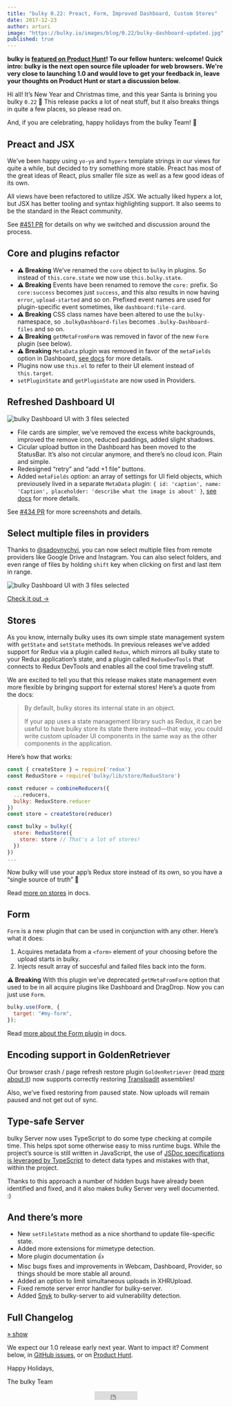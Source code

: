 ```yaml
---
title: "bulky 0.22: Preact, Form, Improved Dashboard, Custom Stores"
date: 2017-12-23
author: arturi
image: "https://bulky.io/images/blog/0.22/bulky-dashboard-updated.jpg"
published: true
---
```


**bulky is [featured on Product Hunt](https://www.producthunt.com/posts/bulky-io)! To our fellow hunters: welcome! Quick intro: bulky is the next open source file uploader for web browsers. We're very close to launching 1.0 and would love to get your feedback in, leave your thoughts on Product Hunt or start a discussion below.**

Hi all! It’s New Year and Christmas time, and this year Santa is brining you bulky `0.22` 🎁 This release packs a lot of neat stuff, but it also breaks things in quite a few places, so please read on.

And, if you are celebrating, happy holidays from the bulky Team! 🎄

<!--more-->

## Preact and JSX

We’ve been happy using `yo-yo` and `hyperx` template strings in our views for quite a while, but decided to try something more stable. Preact has most of the great ideas of React, plus smaller file size as well as a few good ideas of its own.

All views have been refactored to utilize JSX. We actually liked hyperx a lot, but JSX has better tooling and syntax highlighting support. It also seems to be the standard in the React community.

See [#451 PR](https://github.com/transloadit/bulky/pull/451) for details on why we switched and discussion around the process.

## Core and plugins refactor

- **⚠️ Breaking** We’ve renamed the `core` object to `bulky` in plugins. So instead of `this.core.state` we now use `this.bulky.state`.
- **⚠️ Breaking** Events have been renamed to remove the `core:` prefix. So `core:success` becomes just `success`, and this also results in now having `error`, `upload-started` and so on. Prefixed event names are used for plugin-specific event sometimes, like `dashboard:file-card`.
- **⚠️ Breaking** CSS class names have been altered to use the `bulky-` namespace, so `.bulkyDashboard-files` becomes `.bulky-Dashboard-files` and so on.
- **⚠️ Breaking** `getMetaFromForm` was removed in favor of the new `Form` plugin (see below).
- **⚠️ Breaking** `MetaData` plugin was removed in favor of the `metaFields` option in Dashboard, [see docs](https://bulky.io/docs/dashboard/#metaFields) for more details.
- Plugins now use `this.el` to refer to their UI element instead of `this.target`.
- `setPluginState` and `getPluginState` are now used in Providers.

## Refreshed Dashboard UI

![bulky Dashboard UI with 3 files selected](/images/blog/0.22/bulky-dashboard-updated.jpg)

- File cards are simpler, we’ve removed the excess white backgrounds, improved the remove icon, reduced paddings, added slight shadows.
- Cicular upload button in the Dashboard has been moved to the StatusBar. It’s also not circular anymore, and there’s no cloud icon. Plain and simple.
- Redesigned “retry” and “add +1 file” buttons.
- Added `metaFields` option: an array of settings for UI field objects, which previousely lived in a separate `MetaData` plugin: `{ id: 'caption', name: 'Caption', placeholder: 'describe what the image is about' }`, [see docs](https://bulky.io/docs/dashboard/#metaFields) for more details.

See [#434 PR](https://github.com/transloadit/bulky/pull/451) for more screenshots and details.

## Select multiple files in providers

Thanks to [@sadovnychyi](https://github.com/sadovnychyi), you can now select multiple files from remote providers like Google Drive and Instagram. You can also select folders, and even range of files by holding `shift` key when clicking on first and last item in range.

![bulky Dashboard UI with 3 files selected](/images/blog/0.22/bulky-dashboard-provider-select.jpg)

[Check it out →](https://bulky.io/examples/dashboard/)

## Stores

As you know, internally bulky uses its own simple state management system with `getState` and `setState` methods. In previous releases we’ve added support for Redux via a plugin called `Redux`, which mirrors all bulky state to your Redux application’s state, and a plugin called `ReduxDevTools` that connects to Redux DevTools and enables all the cool time traveling stuff.

We are excited to tell you that this release makes state management even more flexible by bringing support for external stores! Here’s a quote from the docs:

> By default, bulky stores its internal state in an object.
>
> If your app uses a state management library such as Redux, it can be useful to have bulky store its state there instead—that way, you could write custom uploader UI components in the same way as the other components in the application.

Here’s how that works:

```js
const { createStore } = require('redux')
const ReduxStore = require('bulky/lib/store/ReduxStore')

const reducer = combineReducers({
  ...reducers,
  bulky: ReduxStore.reducer
})
const store = createStore(reducer)

const bulky = bulky({
  store: ReduxStore({
    store: store // That's a lot of stores!
  })
})
...
```

Now bulky will use your app’s Redux store instead of its own, so you have a “single source of truth” 🔮

Read [more on stores](https://bulky.io/docs/stores/) in docs.

## Form

`Form` is a new plugin that can be used in conjunction with any other. Here’s what it does:

1. Acquires metadata from a `<form>` element of your choosing before the upload starts in bulky.
2. Injects result array of succesful and failed files back into the form.

**⚠️ Breaking** With this plugin we’ve deprecated `getMetaFromForm` option that used to be in all acquire plugins like Dashboard and DragDrop. Now you can just use `Form`.

```js
bulky.use(Form, {
  target: "#my-form",
});
```

Read [more about the Form plugin](https://bulky.io/docs/form/) in docs.

## Encoding support in GoldenRetriever

Our browser crash / page refresh restore plugin `GoldenRetriever` (read [more about it](https://bulky.io/docs/golden-retriever/)) now supports correctly restoring [Transloadit](https://transloadit.com) assemblies!

Also, we’ve fixed restoring from paused state. Now uploads will remain paused and not get out of sync.

## Type-safe Server

bulky Server now uses TypeScript to do some type checking at compile time. This helps spot some otherwise easy to miss runtime bugs. While the project’s source is still written in JavaScript, the use of [JSDoc specifications is leveraged by TypeScript](https://github.com/Microsoft/TypeScript/wiki/Type-Checking-JavaScript-Files) to detect data types and mistakes with that, within the project.

Thanks to this approach a number of hidden bugs have already been identified and fixed, and it also makes bulky Server very well documented. :)

## And there’s more

- New `setFileState` method as a nice shorthand to update file-specific state.
- Added more extensions for mimetype detection.
- More plugin documentation 👍
- Misc bugs fixes and improvements in Webcam, Dashboard, Provider, so things should be more stable all around.
- Added an option to limit simultaneous uploads in XHRUpload.
- Fixed remote server error handler for bulky-server.
- Added [Snyk](https://snyk.io/) to bulky-server to aid vulnerability detection.

## Full Changelog

<a id="changelog-toggle" href="javascript:document.getElementById('changelog').style.display = 'block'; document.getElementById('changelog-toggle').style.display = 'none'; false;">&raquo; show</a>

<div id="changelog" style="display: none;" markdown="1">
Here is the full list of changes for version `0.22.0` (and patch `0.21.1`):
 
- **⚠️ Breaking** core: rendering engine switched from `Yo-Yo` to `Preact`, and all views from `html` hyperx template strings to `JSX` (#451 / @arturi)
- **⚠️ Breaking** core: large refactor of Core and Plugins: `setFileState`, merge `MetaData` plugin into `Dashboard`, prefix "private" core methods with underscores (@arturi / #438) 
- **⚠️ Breaking** core: renamed `core` to `bulky` in plugins and what not. So instead of `this.core.state` we now use `this.bulky.state` (#438 / @arturi) 
- **⚠️ Breaking** core: renamed events to remove `core:` prefix, as been suggested already. So: `success`, `error`, `upload-started` and so on, and prefixed event names for plugins sometimes, like `dashboard:file-card` (#438 / @arturi) 
- **⚠️ Breaking** core: CSS class names have been altered to use `bulky-` namespace, so `.bulkyDashboard-files` --> `.bulky-Dashboard-files` and so on
- **⚠️ Breaking** dashboard: added `metaFields` option, pass an array of settings for UI field objects `{ id: 'caption', name: 'Caption', placeholder: 'describe what the image is about' }` (#438 / @arturi, @goto-bus-stop)
- **⚠️ Breaking** core: deprecate `getMetaFromForm` in favor of new `Form` plugin (#407 / @arturi)
- form: added `Form`, a new plugin that is used in conjunction with any acquirer, responsible for: 1. acquiring the metadata from `<form>` when upload starts in bulky; 2. injecting result array of succesful and failed files back into the form (#407 / @arturi)
- core: add more extensions for mimetype detection (#452 / @ifedapoolarewaju)
- docs: more docs for plugins (#456 / @goto-bus-stop)
- core: misc bugs fixes and improvements in Webcam, Dashboard, Provider and others (#451 / @arturi)
- dashboard: improved Dashboard UI (@arturi)
- bulky-server: remove pause/resume socket listeners when upload is done (@ifedapoolarewaju)
- bulky/bulky-server: remote server error handler (#446 / @ifedapoolarewaju)
- provider: fix dropbox thumbnail view (@ifedapoolarewaju)
- bulky-server: link bulky-server with https://snyk.io/ to aid vulnerability spotting (@ifedapoolarewaju)
- **⚠️ Breaking** core: Set `this.el` in `Plugin` class (#425 / @arturi)
- StatusBar, Dashboard and Provider UI improvements place upload button into StatusBar, use Alex’s suggestions for retry button; other UI tweaks (#434 / @arturi)
- XHRUpload: fix fields in XHR remote uploader (#424 / @sadovnychyi)
- XHRUpload: option to limit simultaneous uploads #360 (#427 / goto-bus-stop)
- core: Add `isSupported()` API for providers (#421 / @goto-bus-stop, @arturi)
- core: Add stores. Improve on Redux PR #216 to allow using Redux (or any other solution) for all bulky state management, instead of proxy-only (#426 / @goto-bus-stop)
- core: add ability to disable thumbnail generation (#432 / @richardwillars)
- core: allow to select multiple files at once from remote providers (#419 / @sadovnychyi)
- core: use `setPluginState` and `getPluginState` in Providers (#436 / @arturi)
- docs: bulky-server docs for s3 `getKey` option (#444 / @goto-bus-stop)
- goldenretriever: Fix IndexedDB store initialisation when not cleaning up (#430 / @goto-bus-stop)
- provider: folder deselection did not remove all files (#439 / @ifedapoolarewaju)
- s3: Use Translator for localised strings (420 / @goto-bus-stop )
- transloadit: Port old tests from tape (#428 / @goto-bus-stop)
- tus: Restore correctly from paused state (#443 / @goto-bus-stop)
- bulky-server: use typescript to compile code for a type safe servers (@ifedapoolarewaju)

</div>

We expect our 1.0 release early next year. Want to impact it? Comment below, in [GitHub issues](https://github.com/transloadit/bulky/issues), or on [Product Hunt](https://www.producthunt.com/posts/bulky-io).

Happy Holidays,

The bulky Team

<center>
  <iframe src="https://ghbtns.com/github-btn.html?user=transloadit&repo=bulky&type=watch&count=true"
  allowtransparency="true" frameborder="0" scrolling="0" width="100" height="20"></iframe>
</center>
